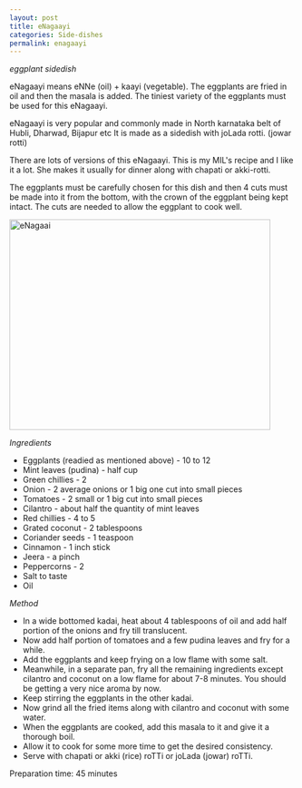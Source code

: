 ```yaml
---
layout: post
title: eNagaayi
categories: Side-dishes
permalink: enagaayi
---
```


_eggplant sidedish_

eNagaayi means eNNe (oil) + kaayi (vegetable). The eggplants are fried in oil and then the masala is added. The tiniest variety of the eggplants must be used for this eNagaayi.

eNagaayi is very popular and commonly made in North karnataka belt of Hubli, Dharwad, Bijapur etc It is made as a sidedish with joLada rotti. (jowar rotti)

There are lots of versions of this eNagaayi. This is my MIL's recipe and I like it a lot. She makes it usually for dinner along with chapati or akki-rotti.

The eggplants must be carefully chosen for this dish and then 4 cuts must be made into it from the bottom, with the crown of the eggplant  being kept intact. The cuts are needed to allow the eggplant to cook well.


<a href="http://www.flickr.com/photos/78806762@N00/2642590726/" title="eNagaai by nayan_pradeep, on Flickr"><img src="http://farm4.static.flickr.com/3155/2642590726_1b0e93ff41_o.jpg" width="460" height="371" alt="eNagaai" /></a>


_Ingredients_

* Eggplants (readied as mentioned above) - 10 to 12
* Mint leaves (pudina) - half cup
* Green chillies - 2
* Onion - 2 average onions or 1 big one cut into small pieces
* Tomatoes - 2 small or 1 big cut into small pieces
* Cilantro - about half the quantity of mint leaves
* Red chillies - 4 to 5
* Grated coconut - 2 tablespoons
* Coriander seeds - 1 teaspoon
* Cinnamon - 1 inch stick
* Jeera - a pinch
* Peppercorns - 2
* Salt to taste
* Oil

_Method_

* In a wide bottomed kadai, heat about 4 tablespoons of oil and add half portion of the onions and fry till translucent.
* Now add half portion of tomatoes and a few pudina leaves and fry for a while.
* Add the eggplants and keep frying on a low flame with some salt.
* Meanwhile, in a separate pan, fry all the remaining ingredients except cilantro and coconut on a low flame for about 7-8
minutes. You should be getting a very nice aroma by now.
* Keep stirring the eggplants in the other kadai.
* Now grind all the fried items along with cilantro and coconut with some water.
* When the eggplants are cooked, add this masala to it and give it a thorough boil.
* Allow it to cook for some more time to get the desired consistency.
* Serve with chapati or akki (rice) roTTi or joLada (jowar) roTTi.

Preparation time: 45 minutes
